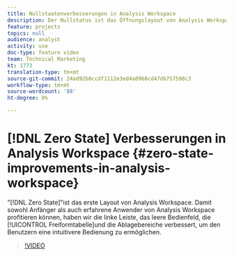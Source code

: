 ```yaml
---
title: Nullstaatenverbesserungen in Analysis Workspace
description: Der Nullstatus ist das Öffnungslayout von Analysis Workspace. Damit sowohl Anfänger als auch erfahrene Anwender von Analysis Workspace profitieren können, haben wir die linke Leiste, das leere Bedienfeld, die Freiform-Tabelle und die Ablagebereiche verbessert, um den Benutzern eine intuitivere Bedienung zu ermöglichen.
feature: projects
topics: null
audience: analyst
activity: use
doc-type: feature video
team: Technical Marketing
kt: 1773
translation-type: tm+mt
source-git-commit: 24ad92b0ccdf1112e3ed4a0968cd47db757598c3
workflow-type: tm+mt
source-wordcount: '88'
ht-degree: 0%

---
```



# [!DNL Zero State] Verbesserungen in Analysis Workspace {#zero-state-improvements-in-analysis-workspace}

&quot;[!DNL Zero State]&quot;ist das erste Layout von Analysis Workspace. Damit sowohl Anfänger als auch erfahrene Anwender von Analysis Workspace profitieren können, haben wir die linke Leiste, das leere Bedienfeld, die [!UICONTROL Freiformtabelle]und die Ablagebereiche verbessert, um den Benutzern eine intuitivere Bedienung zu ermöglichen.

>[!VIDEO](https://video.tv.adobe.com/v/23560/?quality=12)
